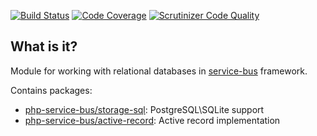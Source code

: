 [![Build Status](https://travis-ci.org/php-service-bus/module-storage-sql.svg?branch=master)](https://travis-ci.org/php-service-bus/module-storage-sql)
[![Code Coverage](https://scrutinizer-ci.com/g/php-service-bus/module-storage-sql/badges/coverage.png?b=master)](https://scrutinizer-ci.com/g/php-service-bus/module-storage-sql/?branch=master)
[![Scrutinizer Code Quality](https://scrutinizer-ci.com/g/php-service-bus/module-storage-sql/badges/quality-score.png?b=master)](https://scrutinizer-ci.com/g/php-service-bus/module-storage-sql/?branch=master)

## What is it?

Module for working with relational databases in [service-bus](https://github.com/php-service-bus/service-bus) framework.

Contains packages:
* [php-service-bus/storage-sql](https://github.com/php-service-bus/storage-sql): PostgreSQL\SQLite support
* [php-service-bus/active-record](https://github.com/php-service-bus/active-record): Active record implementation
